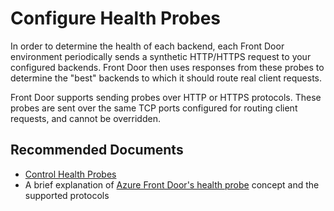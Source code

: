 <properties
    pageTitle="Configure health probes"
    description="Configure health probes"
    service="microsoft.afd"
    resource="afd"
    authors="jtwalters25"
    ms.author="jewalte"
    displayOrder=""
    selfHelpType="generic"
    supportTopicIds="32614243"
    resourceTags=""
    productPesIds="16611"
    cloudEnvironments="public, Fairfax"
	articleId="8499e1cb-dd26-43ef-beb2-969863ba8570"
	ownershipId="CloudNet_AzureFrontdoor"
/>

# Configure Health Probes

In order to determine the health of each backend, each Front Door environment periodically sends a synthetic HTTP/HTTPS request to your configured backends. Front Door then uses responses from these probes to determine the "best" backends to which it should route real client requests.

Front Door supports sending probes over HTTP or HTTPS protocols. These probes are sent over the same TCP ports configured for routing client requests, and cannot be overridden.

## **Recommended Documents**

* [Control Health Probes](https://docs.microsoft.com/azure/frontdoor/front-door-health-probes)
* A brief explanation of [Azure Front Door's health probe](https://azure.microsoft.com/resources/templates/201-front-door-health-probes/) concept and the supported protocols

